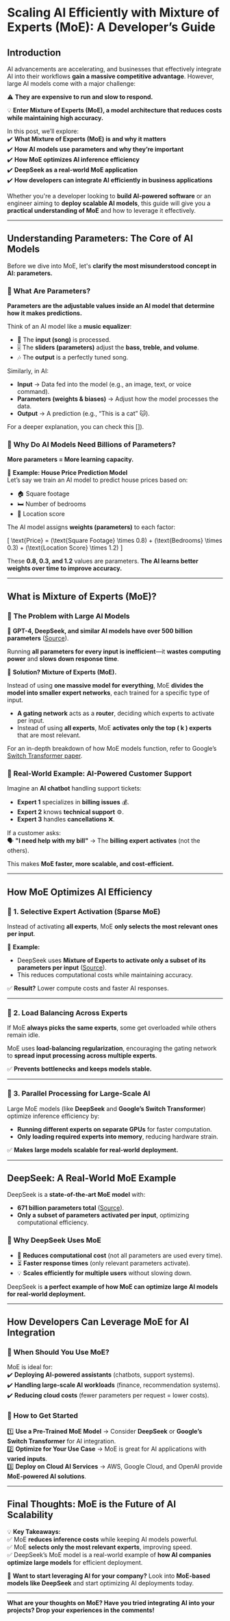 # **Scaling AI Efficiently with Mixture of Experts (MoE): A Developer’s Guide**  

## **Introduction**  

AI advancements are accelerating, and businesses that effectively integrate AI into their workflows **gain a massive competitive advantage**. However, large AI models come with a major challenge:  

⚠️ **They are expensive to run and slow to respond.**  

💡 **Enter Mixture of Experts (MoE), a model architecture that reduces costs while maintaining high accuracy.**  

In this post, we’ll explore:  
✔️ **What Mixture of Experts (MoE) is and why it matters**  
✔️ **How AI models use parameters and why they’re important**  
✔️ **How MoE optimizes AI inference efficiency**  
✔️ **DeepSeek as a real-world MoE application**  
✔️ **How developers can integrate AI efficiently in business applications**  

Whether you're a developer looking to **build AI-powered software** or an engineer aiming to **deploy scalable AI models**, this guide will give you a **practical understanding of MoE** and how to leverage it effectively.  

---

## **Understanding Parameters: The Core of AI Models**  

Before we dive into MoE, let's **clarify the most misunderstood concept in AI: parameters.**  

### **🔹 What Are Parameters?**  
**Parameters are the adjustable values inside an AI model that determine how it makes predictions.**  

Think of an AI model like a **music equalizer**:  
- 🎵 The **input (song)** is processed.  
- 🎚️ The **sliders (parameters)** adjust the **bass, treble, and volume**.  
- 🎶 The **output** is a perfectly tuned song.  

Similarly, in AI:  
- **Input** → Data fed into the model (e.g., an image, text, or voice command).  
- **Parameters (weights & biases)** → Adjust how the model processes the data.  
- **Output** → A prediction (e.g., “This is a cat” 🐱).  

For a deeper explanation, you can check this []).  

### **🔹 Why Do AI Models Need Billions of Parameters?**  
**More parameters = More learning capacity.**  

🔹 **Example: House Price Prediction Model**  
Let’s say we train an AI model to predict house prices based on:  
- 🏠 Square footage  
- 🛏️ Number of bedrooms  
- 📍 Location score  

The AI model assigns **weights (parameters)** to each factor:  

\[
\text{Price} = (\text{Square Footage} \times 0.8) + (\text{Bedrooms} \times 0.3) + (\text{Location Score} \times 1.2)
\]

These **0.8, 0.3, and 1.2** values are parameters. **The AI learns better weights over time to improve accuracy.**  

---

## **What is Mixture of Experts (MoE)?**  

### **🔹 The Problem with Large AI Models**  
🚀 **GPT-4, DeepSeek, and similar AI models have over 500 billion parameters** ([Source](https://arxiv.org/html/2412.19437v1)).  

Running **all parameters for every input is inefficient**—it **wastes computing power** and **slows down response time**.  

🔹 **Solution? Mixture of Experts (MoE).**  

Instead of using **one massive model for everything**, MoE **divides the model into smaller expert networks**, each trained for a specific type of input.  

- **A gating network** acts as a **router**, deciding which experts to activate per input.  
- Instead of using **all experts**, MoE **activates only the top \( k \) experts** that are most relevant.  

For an in-depth breakdown of how MoE models function, refer to Google’s [Switch Transformer paper](https://arxiv.org/abs/2101.03961).  

### **🔹 Real-World Example: AI-Powered Customer Support**  
Imagine an **AI chatbot** handling support tickets:  
- **Expert 1** specializes in **billing issues** 💰.  
- **Expert 2** knows **technical support** ⚙️.  
- **Expert 3** handles **cancellations** ❌.  

If a customer asks:  
🗣️ **"I need help with my bill"** → The **billing expert activates** (not the others).  

This makes **MoE faster, more scalable, and cost-efficient.**  

---

## **How MoE Optimizes AI Efficiency**  

### **🔹 1. Selective Expert Activation (Sparse MoE)**  
Instead of activating **all experts**, MoE **only selects the most relevant ones per input**.  

🔹 **Example:**  
- DeepSeek uses **Mixture of Experts to activate only a subset of its parameters per input** ([Source](https://arxiv.org/html/2412.19437v1)).  
- This reduces computational costs while maintaining accuracy.  

✅ **Result?** Lower compute costs and faster AI responses.  

---

### **🔹 2. Load Balancing Across Experts**  
If MoE **always picks the same experts**, some get overloaded while others remain idle.  

MoE uses **load-balancing regularization**, encouraging the gating network to **spread input processing across multiple experts**.  

✅ **Prevents bottlenecks and keeps models stable.**  

---

### **🔹 3. Parallel Processing for Large-Scale AI**  
Large MoE models (like **DeepSeek** and **Google’s Switch Transformer**) optimize inference efficiency by:  

- **Running different experts on separate GPUs** for faster computation.  
- **Only loading required experts into memory**, reducing hardware strain.  

✅ **Makes large models scalable for real-world deployment.**  

---

## **DeepSeek: A Real-World MoE Example**  

DeepSeek is a **state-of-the-art MoE model** with:  
- **671 billion parameters total** ([Source](https://arxiv.org/html/2412.19437v1)).  
- **Only a subset of parameters activated per input**, optimizing computational efficiency.  

### **🔹 Why DeepSeek Uses MoE**  
- 🚀 **Reduces computational cost** (not all parameters are used every time).  
- ⏳ **Faster response times** (only relevant parameters activate).  
- 💡 **Scales efficiently for multiple users** without slowing down.  

DeepSeek is **a perfect example of how MoE can optimize large AI models for real-world deployment.**  

---

## **How Developers Can Leverage MoE for AI Integration**  

### **🔹 When Should You Use MoE?**  
MoE is ideal for:  
✔️ **Deploying AI-powered assistants** (chatbots, support systems).  
✔️ **Handling large-scale AI workloads** (finance, recommendation systems).  
✔️ **Reducing cloud costs** (fewer parameters per request = lower costs).  

### **🔹 How to Get Started**  
1️⃣ **Use a Pre-Trained MoE Model** → Consider **DeepSeek** or **Google’s Switch Transformer** for AI integration.  
2️⃣ **Optimize for Your Use Case** → MoE is great for AI applications with **varied inputs**.  
3️⃣ **Deploy on Cloud AI Services** → AWS, Google Cloud, and OpenAI provide **MoE-powered AI solutions**.  

---

## **Final Thoughts: MoE is the Future of AI Scalability**  

💡 **Key Takeaways:**  
✅ MoE **reduces inference costs** while keeping AI models powerful.  
✅ MoE **selects only the most relevant experts**, improving speed.  
✅ DeepSeek’s MoE model is a real-world example of **how AI companies optimize large models** for efficient deployment.  

🚀 **Want to start leveraging AI for your company?** Look into **MoE-based models like DeepSeek** and start optimizing AI deployments today.  

---

**What are your thoughts on MoE? Have you tried integrating AI into your projects? Drop your experiences in the comments!**  
